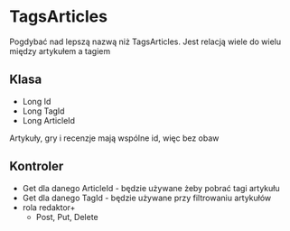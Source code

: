 # TagsArticles
Pogdybać nad lepszą nazwą niż TagsArticles. Jest relacją wiele do wielu między artykułem a tagiem

## Klasa
- Long Id
- Long TagId
- Long ArticleId

Artykuły, gry i recenzje mają wspólne id, więc bez obaw

## Kontroler
- Get dla danego ArticleId - będzie używane żeby pobrać tagi artykułu
- Get dla danego TagId - będzie używane przy filtrowaniu artykułów
- rola redaktor+
    - Post, Put, Delete